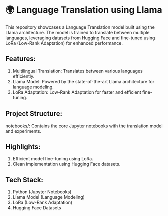 









# 🌍 Language Translation using Llama 
This repository showcases a Language Translation model built using the Llama architecture. The model is trained to translate between multiple languages, leveraging datasets from Hugging Face and fine-tuned using LoRa (Low-Rank Adaptation) for enhanced performance.
## Features:
1. Multilingual Translation: Translates between various languages efficiently.
2. Llama Model: Powered by the state-of-the-art Llama architecture for language modeling.
3. LoRa Adaptation: Low-Rank Adaptation for faster and efficient fine-tuning.


## Project Structure:
notebooks/: Contains the core Jupyter notebooks with the translation model and experiments.

## Highlights:
1. Efficient model fine-tuning using LoRa.
2. Clean implementation using Hugging Face datasets.
   
## Tech Stack:
1. Python (Jupyter Notebooks)
2. Llama Model (Language Modeling)
3. LoRa (Low-Rank Adaptation)
4. Hugging Face Datasets
